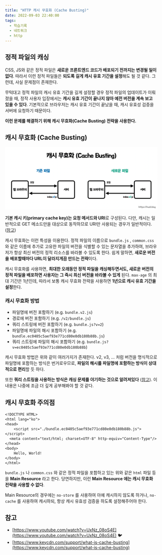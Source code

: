 ```yaml
---
title: "HTTP 캐시 무효화 (Cache Busting)"
date: 2022-09-03 22:40:00
tags:
  - 학습기록
  - 네트워크
  - http
---
```


## 정적 파일의 캐싱

CSS, JS와 같은 정적 파일은 **새로운 프론트엔드 코드가 배포되기 전까지는 변경될 일이 없다**. 따라서 이런 정적 파일들은 **되도록 길게 캐시 유효 기간을 설정**해도 될 것 같다. 그런데, 사실 문제점이 존재한다.

무턱대고 정적 파일의 캐시 유효 기간을 길게 설정할 경우 정적 파일의 업데이트가 이뤄졌을 때, 정작 사용자 입장에서는 **캐시 유효 기간이 끝나지 않아 예전 버전을 계속 보고 있을 수 있다**. 기본적으로 브라우저는 캐시 유효 기간이 끝났을 때, 캐시 유효성 검증을 서버에 요청하기 때문이다.

**이런 문제를 해결하기 위해 캐시 무효화(Cache Busting) 전략을 사용한다.**

## 캐시 무효화 (Cache Busting)

![캐시 무효화 (Cache Busting)](./cache-busting.png)

**기본 캐시 키(primary cache key)는 요청 메서드와 URI**로 구성된다. 다만, 캐시는 일반적으로 GET 메소드만을 대상으로 동작하므로 URI만 사용되는 경우가 일반적이다. ([참고](https://developer.mozilla.org/ko/docs/Web/HTTP/Caching))

캐시 무효화는 이런 특성을 이용한다. 정적 파일의 이름으로 `bundle.js` , `common.css` 와 같은 이름에 추가로 고유한 파일의 버전을 식별할 수 있는 문자열을 추가하여, 브라우저가 항상 최신 버전의 정적 리소스를 바라볼 수 있도록 한다. 쉽게 말하면, **새로운 버전을 배포할때마다 URL이 달라지게끔 만드는 전략**이다.

캐시 무효화를 사용하면, **최대한 오래동안 정적 파일을 캐싱해두면서도, 새로운 버전의 정적 파일을 배포하면 사용자는 그 즉시 최신 버전을 바라볼 수 있게** 된다. `max-age` 의 최대 기간은 1년인데, 따라서 보통 캐시 무효화 전략을 사용하면 **1년으로 캐시 유효 기간을 설정**한다.

### 캐시 무효화 방법

- 파일명에 버전 포함하기 (e.g. `bundle.v2.js`)
- 경로에 버전 포함하기 (e.g. `/v2/bundle.js`)
- 쿼리 스트링에 버전 포함하기 (e.g. `bundle.js?v=2`)
- 파일명에 파일의 해시 포함하기 (e.g. `bundle.ec0405c5aef93e771cd80e0db180b88b.js`)
- 쿼리 스트링에 파일의 해시 포함하기 (e.g. `bundle.js?v=ec0405c5aef93e771cd80e0db180b88b`)

캐시 무효화 방법은 위와 같이 여러가지가 존재한다. v2, v3, … 처럼 버전을 명식적으로 파일명에 포함하는 방식은 번거로우므로, **파일의 해시를 파일명에 포함하는 방식이 상대적으로 편리**할 듯 하다.

또한 **쿼리 스트링을 사용하는 방식은 캐싱 문제를 야기하는 것으로 알려져있다** ([참고](https://www.keycdn.com/support/what-is-cache-busting)). 이 내용은 나중에 조금 더 깊게 공부해봐야 할 것 같다.

## 캐시 무효화 주의점

```
<!DOCTYPE HTML>
<html lang="ko">
<head>
	<script src="./bundle.ec0405c5aef93e771cd80e0db180b88b.js"></script>
  <meta content="text/html; charset=UTF-8" http-equiv="Content-Type"/>
</head>
<body>
	Hello, World!
</body>
</html>
```

`bundle.js` 나 `common.css` 와 같은 정적 파일을 포함하고 있는 위와 같은 `html` 파일 등을 **Main Resource** 라고 한다. 당연하지만, 이런 **Main Resource 에는 캐시 무효화 전략을 사용할 수 없다**.

Main Resource의 경우에는 `no-store` 를 사용하여 아예 캐시하지 않도록 하거나, `no-cache` 를 사용하여 캐시하되, 항상 캐시 유효성 검증을 하도록 설정해주어야 한다.

## 참고

- [https://www.youtube.com/watch?v=UxNz_08oS4E](https://www.youtube.com/watch?v=UxNz_08oS4E) 🐦
- [https://www.keycdn.com/support/what-is-cache-busting](https://www.keycdn.com/support/what-is-cache-busting)
